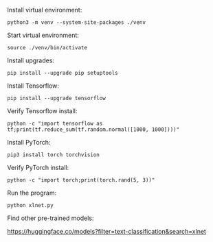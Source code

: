 

Install virtual environment:

```
python3 -m venv --system-site-packages ./venv
```


Start virtual environment:

```
source ./venv/bin/activate
```

Install upgrades:

```
pip install --upgrade pip setuptools
```

Install Tensorflow:

```
pip install --upgrade tensorflow
```


Verify Tensorflow install:

```
python -c "import tensorflow as tf;print(tf.reduce_sum(tf.random.normal([1000, 1000])))"
```

Install PyTorch:

```
pip3 install torch torchvision
```

Verify PyTorch install:

```
python -c "import torch;print(torch.rand(5, 3))"
```

Run the program:

```
python xlnet.py
```

Find other pre-trained models:

https://huggingface.co/models?filter=text-classification&search=xlnet
